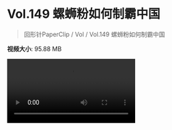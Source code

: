 # Vol.149 螺蛳粉如何制霸中国

> 回形针PaperClip / Vol / Vol.149 螺蛳粉如何制霸中国

**视频大小**: 95.88 MB

<div class="video"><video src="https://file.hsyhx.top/archive/PaperClip/Vol/149.mp4" controls preload>🤔 您的浏览器不支持 video 标签</video></div>